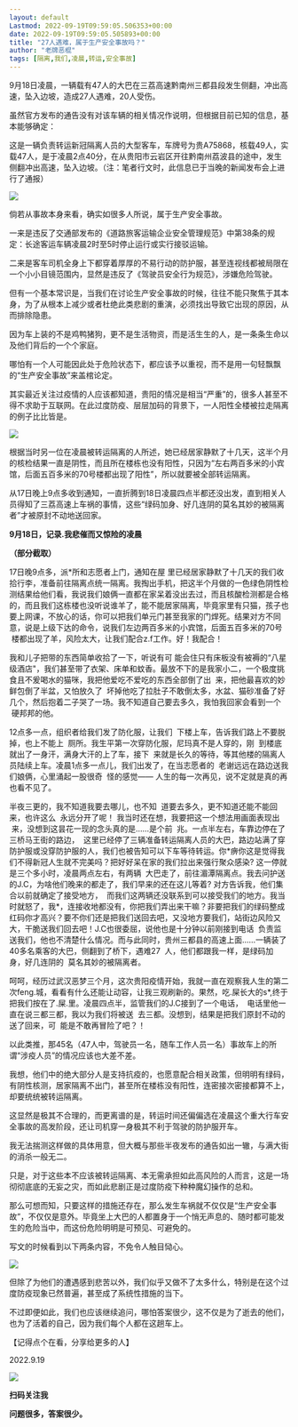 ```yaml
---
layout: default
Lastmod: 2022-09-19T09:59:05.506353+00:00
date: 2022-09-19T09:59:05.505893+00:00
title: "27人遇难，属于生产安全事故吗？"
author: "老牌恶棍"
tags: [隔离,我们,凌晨,转运,安全事故]
---
```


9月18日凌晨，一辆载有47人的大巴在三荔高速黔南州三都县段发生侧翻，冲出高速，坠入边坡，造成27人遇难，20人受伤。

虽然官方发布的通告没有对该车辆的相关情况作说明，但根据目前已知的信息，基本能够确定：

这是一辆负责转运新冠隔离人员的大型客车，车牌号为贵A75868，核载49人，实载47人，是于凌晨2点40分，在从贵阳市云岩区开往黔南州荔波县的途中，发生侧翻冲出高速，坠入边坡。（注：笔者行文时，此信息已于当晚的新闻发布会上进行了通报）

![](https://images.weserv.nl/?url=https%3A//mmbiz.qpic.cn/mmbiz_png/1ibcel4Rn6CRyibduYFgLKAfZCnGrHwzLpMiaOiaJtNPewebLqfkIbSV4WF6bZFbzYGPtJUibOwCj1T76NpkaGofRhg/640)

倘若从事故本身来看，确实如很多人所说，属于生产安全事故。

一来是违反了交通部发布的《道路旅客运输企业安全管理规范》中第38条的规定：长途客运车辆凌晨2时至5时停止运行或实行接驳运输。

二来是客车司机全身上下都穿着厚厚的不易行动的防护服，甚至连视线都被局限在一个小小目镜范围内，显然是违反了《驾驶员安全行为规范》，涉嫌危险驾驶。

但有一个基本常识是，当我们在讨论生产安全事故的时候，往往不能只聚焦于其本身，为了从根本上减少或者杜绝此类悲剧的重演，必须找出导致它出现的原因，从而排除隐患。

因为车上装的不是鸡鸭猪狗，更不是生活物资，而是活生生的人，是一条条生命以及他们背后的一个个家庭。

哪怕有一个人可能因此处于危险状态下，都应该予以重视，而不是用一句轻飘飘的“生产安全事故”来盖棺论定。

其实最近关注过疫情的人应该都知道，贵阳的情况是相当“严重”的，很多人甚至不得不求助于互联网。在此过度防疫、层层加码的背景下，一人阳性全楼被拉走隔离的例子比比皆是。

![](https://images.weserv.nl/?url=https%3A//mmbiz.qpic.cn/mmbiz_png/1ibcel4Rn6CRyibduYFgLKAfZCnGrHwzLpflpGtnqp7W7shOon8P2uChRf4YKg385bCqNQtvxKocunhVxkwR2pYw/640)

根据当时另一位在凌晨被转运隔离的人所述，她已经居家静默了十几天，这半个月的核检结果一直是阴性，而且所在楼栋也没有阳性，只因为“左右两百多米的小宾馆，后面五百多米的70号楼都出现了阳性”，所以就要被全部转运隔离。

从17日晚上9点多收到通知，一直折腾到18日凌晨四点半都还没出发，直到相关人员得知了三荔高速上车祸的事情，这些“绿码加身、好几连阴的莫名其妙的被隔离者”才被原封不动地送回家。

**9月18日，记录.我悲催而又惊险的凌晨**

**（部分截取）**

17日晚9点多，派\*所和志愿者上门，通知在屋 里已经居家静默了十几天的我们收拾行李，准备前往隔离点统一隔离。我掏出手机，把这半个月做的一色绿色阴性检测结果给他们看，我说我们娘俩一直都在家呆着没出去过，而且核酸检测都是合格的，而且我们这栋楼也没听说谁羊了，能不能居家隔离，毕竟家里有只猫，孩子也要上网课，不放心的话，你可以把我们单元门甚至我家的门焊死。结果对方不同意，说是上级下达的命令，说我们左边两百多米的小宾馆，后面五百多米的70号  楼都出现了羊，风险太大，让我们配合z.f工作。好！我配合！ 

我和儿子把带的东西简单收拾了一下，听说有可 能会住只有床板没有被褥的“八星级酒店"，我们甚至带了衣架、床单和蚊香。最放不下的是我家小二，一个极度挑食且不爰喝水的猫咪，我把他爱吃不爱吃的东西全部倒了出  来，把他最喜欢的妙鲜包倒了半盆，又怕放久了  坏掉他吃了拉肚子不敢倒太多，水盆、猫砂准备了好几个，然后抱着二子哭了一场。我不知道自己要去多久，我怕我回家会看到一个  硬邦邦的他。

12点多一点，组织者给我们发了防化服，让我们  下楼上车，告诉我们路上不要脱掉，也上不能上  厕所。我生平第一次穿防化服，尼玛真不是人穿的，刚  到楼底就出了一身汗，满身大汗的上了车，接下  来就是长久的等待，等其他楼的隔离人员陆续上车。凌晨1点多一点儿，我们出发了，在当志愿者的  老谢远远在路边送我们娘俩，心里涌起一股很奇  怪的感觉—— 人生的每一次再见，说不定就是真的再也看不见了。

半夜三更的，我不知道我要去哪儿，也不知  道要去多久，更不知道还能不能回来，也许这么  永远分开了呢！ 我当时还在想，我要把这一个想法用画面表现出  来，没想到这昙花一现的念头真的是……是个前  兆。一点半左右，车靠边停在了三桥马王街的路边，  这里已经停了三辆准备转运隔离人员的大巴，路边站满了穿防护服或没穿防护服的人，我们也被告知可以下车等待转运。你\*痹你这是觉得我们不得新冠人生就不完美吗？把好好呆在家的我们拉出来强行聚众感染? 这一停就是三个多小时，凌晨两点左右，有两辆  大巴走了，前往湄潭隔离点。我去问护送的J.C，为啥他们晚来的都走了，我们早来的还在这儿等着? 对方告诉我，他们集合以前就确定了接受地方，  而我们这两辆还没联系到可以接受我们的地方。我当时就怒了，我\*，连接收地都没有，你把我们弄出来干嘛？非要把我们的绿码整成红码你才高兴？要不你们还是把我们送回去吧，又没地方要我们，站街边风险又大，干脆送我们回去吧！J.C也很委屈，说他也是十分钟以前刚接到电话  负责监送我们，他也不清楚什么情况。而与此同时，贵州三都县的高速上面……一辆装了40多名乘客的大巴，侧翻到了桥下，遇难27  人，他们都跟我一样，是绿码加身，好几连阴的  莫名其妙的被隔离者。 

呵呵，经历过武汉恶梦三个月，这次贵阳疫情开始，我就一直在观察我人生的第二次feng.城，看看有什么还能让动容，让我三观刷新的。果然，吃.屎长大的s\*,终于把我们按在了.屎.里。凌晨四点半，监管我们的J.C接到了一个电话，  电话里他一直在说三都三都，我以为我们将被送  去三都。没想到，结果是把我们原封不动的送了回来，可  能是不敢再冒险了吧？！ 

以此类推，那45名（47人中，驾驶员一名，随车工作人员一名）事故车上的所谓“涉疫人员”的情况应该也大差不差。

我想，他们中的绝大部分人是支持抗疫的，也愿意配合相关政策，但明明有绿码，有阴性核测，居家隔离不出门，甚至所在楼栋没有阳性，连密接次密接都算不上，却要统统被转运隔离。

这显然是极其不合理的，而更离谱的是，转运时间还偏偏选在凌晨这个重大行车安全事故的高发阶段，还让司机穿一身极其不利于驾驶的防护服开车。

我无法揣测这样做的具体用意，但大概与那些半夜发布的通告如出一辙，与满大街的消杀一般无二。

只是，对于这些本不应该被转运隔离、本无需承担如此高风险的人而言，这是一场彻彻底底的无妄之灾，而如此悲剧正是过度防疫下种种魔幻操作的总和。  

那么可想而知，只要这样的措施还存在，那么发生车祸就不仅仅是“生产安全事故”，不仅仅是意外。毕竟坐上大巴的人都置身于一个悄无声息的、随时都可能发生的危险当中，而这份危险明明是可预见、可避免的。

写文的时候看到以下两条内容，不免令人触目恸心。

![](https://images.weserv.nl/?url=https%3A//mmbiz.qpic.cn/mmbiz_png/1ibcel4Rn6CRyibduYFgLKAfZCnGrHwzLpFFXHgtiaJV8nEGzsd5Zc0icdFzd5GnB49FtyogBsB1SdNgeJrVnbN8JA/640)

但除了为他们的遭遇感到悲苦以外，我们似乎又做不了太多什么，特别是在这个过度防疫现象已然普遍，甚至成了系统性措施的当下。

不过即便如此，我们也应该继续追问，哪怕答案很少，这不仅是为了逝去的他们，也为了活着的自己，因为我们每个人都在这趟车上。  

【记得点个在看，分享给更多的人】  

  

2022.9.19

![](https://images.weserv.nl/?url=https%3A//mmbiz.qpic.cn/mmbiz_jpg/1ibcel4Rn6CTDibkT22KuykDKKiaeGqYGYtIYQ8EV7pa5ayeeD3iaEbM6w5MuceM4GLzVazgEShpibJ0WHSfes8ibDicw/640)

**扫码关注我**

**问题很多，答案很少。**

